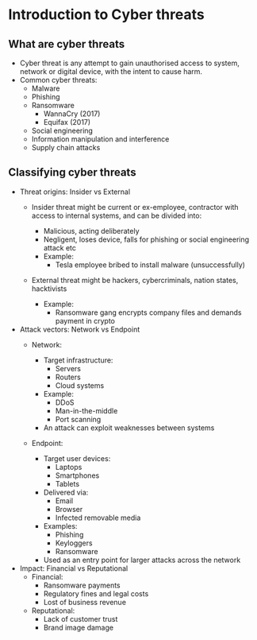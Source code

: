 # Introduction to Cyber threats
## What are cyber threats
- Cyber threat is any attempt to gain unauthorised access to system, network or digital device, with the intent to cause harm.
- Common cyber threats:
    - Malware
    - Phishing
    - Ransomware
        - WannaCry (2017)
        - Equifax (2017)
    - Social engineering
    - Information manipulation and interference
    - Supply chain attacks

## Classifying cyber threats
- Threat origins: Insider vs External
    - Insider threat might be current or ex-employee, contractor with access to internal systems, and can be divided into:
        - Malicious, acting deliberately
        - Negligent, loses device, falls for phishing or social engineering attack etc
        - Example:
            - Tesla employee bribed to install malware (unsuccessfully)

    - External threat might be hackers, cybercriminals, nation states, hacktivists
        - Example:
            - Ransomware gang encrypts company files and demands payment in crypto
- Attack vectors: Network vs Endpoint
    - Network:
        - Target infrastructure:
            - Servers
            - Routers
            - Cloud systems
        - Example:
            - DDoS
            - Man-in-the-middle
            - Port scanning
        - An attack can exploit weaknesses between systems

    - Endpoint:
        - Target user devices:
            - Laptops
            - Smartphones
            - Tablets
        - Delivered via: 
            - Email
            - Browser
            - Infected removable media
        - Examples:
            - Phishing
            - Keyloggers
            - Ransomware
        - Used as an entry point for larger attacks across the network
- Impact: Financial vs Reputational
    - Financial:
        - Ransomware payments
        - Regulatory fines and legal costs
        - Lost of business revenue
    - Reputational:
        - Lack of customer trust
        - Brand image damage